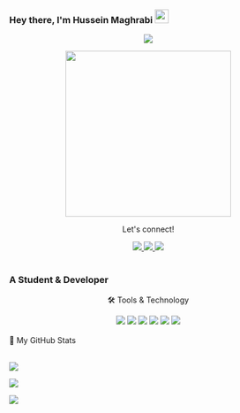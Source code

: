 ### Hey there, I'm  Hussein Maghrabi <img src="https://media.giphy.com/media/hvRJCLFzcasrR4ia7z/giphy.gif" height="25px" width="25px">

<p align="center"><img src="https://img.shields.io/badge/I'm Laravel Dveloper-F05340?style=for-the-badge&logo=laravel&logoColor=white" /> </p>

<div align="center">
<img height="300"  src="https://camo.githubusercontent.com/668de76235926394e9ea4512933092f413e5956b1632e52d3b89bd52ce6249c4/68747470733a2f2f632e74656e6f722e636f6d2f4442716a65767941326f3441414141642f626f6e676f2d6361742d636f6465732e676966" data-canonical-src="https://c.tenor.com/DBqjevyA2o4AAAAd/bongo-cat-codes.gif" style="max-width: 100%; display: inline-block;" data-target="animated-image.originalImage"> </div>


<div align="center">
<p align="center">Let's connect!</p>

<a href="https://www.instagram.com/hussien.maghrabi/">
    <img src="https://img.shields.io/badge/Instagram-E4405F?style=for-the-badge&logo=instagram&logoColor=white" />
</a>

<a href="https://www.linkedin.com/in/hussein-maghrabi/">
    <img src="https://img.shields.io/badge/linkedin-%230077B5.svg?&style=for-the-badge&logo=linkedin&logoColor=white" />
</a>


<a href="https://www.facebook.com/Hussien.Elmaghrabi">
    <img src="https://img.shields.io/badge/Facebook-1877F2?style=for-the-badge&logo=facebook&logoColor=white" />
</a>

</div>

<br>


### A Student & Developer


<div align="center">
<p align="center">🛠 Tools & Technology</p>

<img src="https://img.shields.io/badge/laravel-F05340?style=for-the-badge&logo=laravel&logoColor=white" />
<img src="https://img.shields.io/badge/php-336699?style=for-the-badge&logo=php&logoColor=white" />
<img src="https://img.shields.io/badge/mysql-white?style=for-the-badge&logo=mysql&logoColor=black" />
<img src="https://img.shields.io/badge/JS-FFD43B?style=for-the-badge&logo=javascript&logoColor=darkgreen" />
<img src="https://img.shields.io/badge/Git-F05032?style=for-the-badge&logo=git&logoColor=white" />
<img src="https://img.shields.io/badge/bootstrap-602C50?style=for-the-badge&logo=bootstrap&logoColor=white" />

</div>

<br>

<summary>📝 My GitHub Stats</summary>
<br>

![](https://github-readme-stats.vercel.app/api?username=HussienMaghrabi&theme=gotham)


![](https://github-readme-stats.vercel.app/api/top-langs?username=HussienMaghrabi&show_icons=true&locale=en&layout=compact)


![](https://visitor-badge.glitch.me/badge?page_id=HussienMaghrabi&left_color=green&right_color=redhttps://visitor-badge.glitch.me/badge?page_id=HussienMaghrabi&left_color=green&right_color=red)
